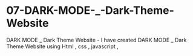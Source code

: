 # 07-DARK-MODE-_-Dark-Theme-Website
DARK MODE _ Dark Theme Website - I have created DARK MODE _ Dark Theme Website  using Html , css , javascript ,
